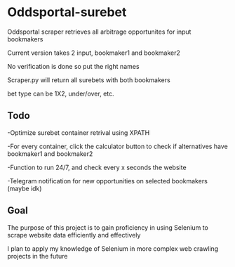 # Oddsportal-surebet
Oddsportal scraper retrieves all arbitrage opportunites for input bookmakers

Current version takes 2 input, bookmaker1 and bookmaker2

No verification is done so put the right names

Scraper.py will return all surebets with both bookmakers

bet type can be 1X2, under/over, etc.

## Todo
  -Optimize surebet container retrival using XPATH
  
  -For every container, click the calculator button to check if alternatives have bookmaker1 and bookmaker2
  
  -Function to run 24/7, and check every x seconds the website
  
  -Telegram notification for new opportunities on selected bookmakers (maybe idk)

## Goal
The purpose of this project is to gain proficiency in using Selenium to scrape website data efficiently and effectively

I plan to apply my knowledge of Selenium in more complex web crawling projects in the future
